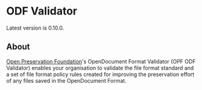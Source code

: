 # ODF Validator

Latest version is 0.10.0.

## About

[Open Preservation Foundation](https://openpreservation.org/)'s OpenDocument Format Validator (OPF ODF Validator) enables your organisation to validate the file format standard and a set of file format policy rules created for improving the preservation effort of any files saved in the OpenDocument Format.

